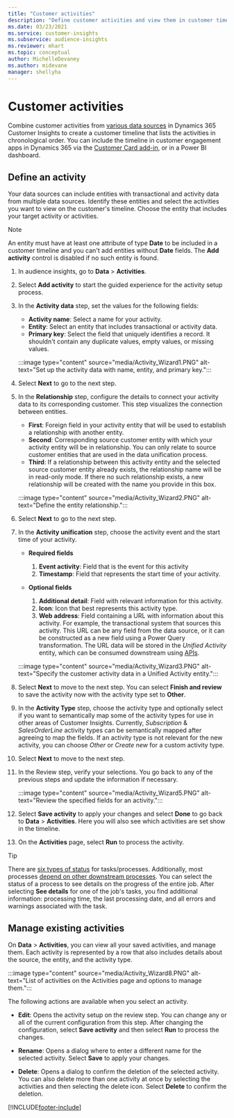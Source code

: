 ```yaml
---
title: "Customer activities"
description: "Define customer activities and view them in customer timeline." 
ms.date: 03/23/2021
ms.service: customer-insights
ms.subservice: audience-insights
ms.reviewer: mhart
ms.topic: conceptual
author: MichelleDevaney
ms.author: midevane
manager: shellyha
---
```


# Customer activities

Combine customer activities from [various data sources](data-sources.md) in Dynamics 365 Customer Insights to create a customer timeline that lists the activities in chronological order. You can include the timeline in customer engagement apps in Dynamics 365 via the [Customer Card add-in](customer-card-add-in.md), or in a Power BI dashboard.

## Define an activity

Your data sources can include entities with transactional and activity data from multiple data sources. Identify these entities and select the activities you want to view on the customer's timeline. Choose the entity that includes your target activity or activities.

> [!NOTE]
> An entity must have at least one attribute of type **Date** to be included in a customer timeline and you can't add entities without **Date** fields. The **Add activity** control is disabled if no such entity is found.

1. In audience insights, go to **Data** > **Activities**.

1. Select **Add activity** to start the guided experience for the activity setup process.

1. In the **Activity data** step, set the values for the following fields:

   - **Activity name**: Select a name for your activity.
   - **Entity**: Select an entity that includes transactional or activity data.
   - **Primary key**: Select the field that uniquely identifies a record. It shouldn't contain any duplicate values, empty values, or missing values.

   :::image type="content" source="media/Activity_Wizard1.PNG" alt-text="Set up the activity data with name, entity, and primary key.":::

1. Select **Next** to go to the next step.

1. In the **Relationship** step, configure the details to connect your activity data to its corresponding customer. This step visualizes the connection between entities.  

   - **First**: Foreign field in your activity entity that will be used to establish a relationship with another entity.
   - **Second**: Corresponding source customer entity with which your activity entity will be in relationship. You can only relate to source customer entities that are used in the data unification process.
   - **Third**: If a relationship between this activity entity and the selected source customer entity already exists, the relationship name will be in read-only mode. If there no such relationship exists, a new relationship will be created with the name you provide in this box.

   :::image type="content" source="media/Activity_Wizard2.PNG" alt-text="Define the entity relationship.":::

1. Select **Next** to go to the next step. 

1. In the **Activity unification** step, choose the activity event and the start time of your activity. 
   - **Required fields**
      1. **Event activity**: Field that is the event for this activity
      2. **Timestamp**: Field that represents the start time of your activity.

   - **Optional fields**
      1. **Additional detail**: Field with relevant information for this activity.
      2. **Icon**: Icon that best represents this activity type.
      3. **Web address**: Field containing a URL with information about this activity. For example, the transactional system that sources this activity. This URL can be any field from the data source, or it can be constructed as a new field using a Power Query transformation. The URL data will be stored in the *Unified Activity* entity, which can be consumed downstream using [APIs](apis.md).
   
   :::image type="content" source="media/Activity_Wizard3.PNG" alt-text="Specify the customer activity data in a Unified Activity entity.":::

1. Select **Next** to move to the next step. You can select **Finish and review** to save the activity now with the activity type set to **Other**. 

1. In the **Activity Type** step, choose the activity type and optionally select if you want to semantically map some of the activity types for use in other areas of Customer Insights. Currently, *Subscription* & *SalesOrderLine* activity types can be semantically mapped after agreeing to map the fields. If an activity type is not relevant for the new activity, you can choose *Other* or *Create new* for a custom activity type.

1. Select **Next** to move to the next step. 

1. In the Review step, verify your selections. You go back to any of the previous steps and update the information if necessary.

   :::image type="content" source="media/Activity_Wizard5.PNG" alt-text="Review the specified fields for an activity.":::
   
1. Select **Save activity** to apply your changes and select **Done** to go back to **Data** > **Activities**. Here you will also see which activities are set show in the timeline. 

1. On the **Activities** page, select **Run** to process the activity. 

> [!TIP]
> There are [six types of status](system.md#status-types) for tasks/processes. Additionally, most processes [depend on other downstream processes](system.md#refresh-policies). You can select the status of a process to see details on the progress of the entire job. After selecting **See details** for one of the job's tasks, you find additional information: processing time, the last processing date, and all errors and warnings associated with the task.


## Manage existing activities

On **Data** > **Activities**, you can view all your saved activities, and manage them. Each activity is represented by a row that also includes details about the source, the entity, and the activity type.

:::image type="content" source="media/Activity_Wizard8.PNG" alt-text="List of activities on the Activities page and options to manage them."::: 

The following actions are available when you select an activity. 

- **Edit**: Opens the activity setup on the review step. You can change any or all of the current configuration from this step. After changing the configuration, select **Save activity** and then select **Run** to process the changes.

- **Rename**: Opens a dialog where to enter a different name for the selected activity. Select **Save** to apply your changes.

- **Delete**: Opens a dialog to confirm the deletion of the selected activity. You can also delete more than one activity at once by selecting the activities and then selecting the delete icon. Select **Delete** to confirm the deletion.

[!INCLUDE[footer-include](../includes/footer-banner.md)]
